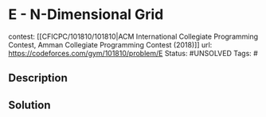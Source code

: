 # E - N-Dimensional Grid

contest: [[CFICPC/101810/101810|ACM International Collegiate Programming Contest, Amman Collegiate Programming Contest (2018)]]
url: https://codeforces.com/gym/101810/problem/E
Status: #UNSOLVED
Tags: #

## Description

## Solution

